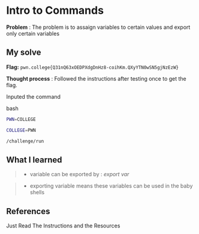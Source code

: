 

# Intro to Commands 

**Problem** : The problem is to assaign variables to certain values and export only certain variables
## My solve

**Flag:** `pwn.college{Q31nQ63xOEDPXdgDnHz8-coihKm.QXyYTN0wSN5gjNzEzW}`

**Thought process** :   Followed the instructions after testing once to get the flag.

Inputed the command

bash
```bash
PWN=COLLEGE

COLLEGE=PWN

/challenge/run
```


## What I learned
> * variable can be exported by : *export var*

> * exporting variable means these variables can be used in the baby shells 


## References 
Just Read The Instructions and the Resources
